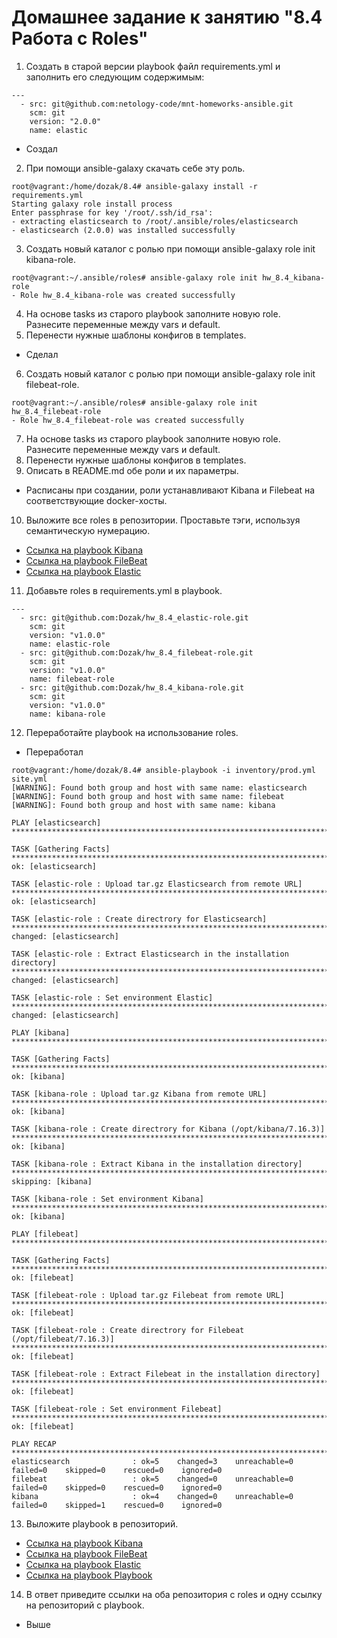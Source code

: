 # Домашнее задание к занятию "8.4 Работа с Roles"
1. Создать в старой версии playbook файл requirements.yml и заполнить его следующим содержимым:
``` 
---
  - src: git@github.com:netology-code/mnt-homeworks-ansible.git
    scm: git
    version: "2.0.0"
    name: elastic 
``` 
* Cоздал
2. При помощи ansible-galaxy скачать себе эту роль.
```
root@vagrant:/home/dozak/8.4# ansible-galaxy install -r requirements.yml
Starting galaxy role install process
Enter passphrase for key '/root/.ssh/id_rsa':
- extracting elasticsearch to /root/.ansible/roles/elasticsearch
- elasticsearch (2.0.0) was installed successfully
```
3. Создать новый каталог с ролью при помощи ansible-galaxy role init kibana-role.
```
root@vagrant:~/.ansible/roles# ansible-galaxy role init hw_8.4_kibana-role
- Role hw_8.4_kibana-role was created successfully
```
4. На основе tasks из старого playbook заполните новую role. Разнесите переменные между vars и default.
5. Перенести нужные шаблоны конфигов в templates.
* Cделал
6. Создать новый каталог с ролью при помощи ansible-galaxy role init filebeat-role.
```
root@vagrant:~/.ansible/roles# ansible-galaxy role init hw_8.4_filebeat-role
- Role hw_8.4_filebeat-role was created successfully
```
7. На основе tasks из старого playbook заполните новую role. Разнесите переменные между vars и default.
8. Перенести нужные шаблоны конфигов в templates.
9. Описать в README.md обе роли и их параметры.
* Расписаны при создании, роли устанавливают Kibana и Filebeat на соответствующие docker-хосты.
10. Выложите все roles в репозитории. Проставьте тэги, используя семантическую нумерацию.
* [Ссылка на playbook Kibana](https://github.com/Dozak/hw_8.4_kibana-role)
* [Ссылка на playbook FileBeat](https://github.com/Dozak/hw_8.4_filebeat-role)
* [Ссылка на playbook Elastic](https://github.com/Dozak/hw_8.4_elastic-role)
11. Добавьте roles в requirements.yml в playbook.
```
---
  - src: git@github.com:Dozak/hw_8.4_elastic-role.git
    scm: git
    version: "v1.0.0"
    name: elastic-role
  - src: git@github.com:Dozak/hw_8.4_filebeat-role.git
    scm: git
    version: "v1.0.0"
    name: filebeat-role
  - src: git@github.com:Dozak/hw_8.4_kibana-role.git
    scm: git
    version: "v1.0.0"
    name: kibana-role
```
12. Переработайте playbook на использование roles.
* Переработал
```
root@vagrant:/home/dozak/8.4# ansible-playbook -i inventory/prod.yml site.yml
[WARNING]: Found both group and host with same name: elasticsearch
[WARNING]: Found both group and host with same name: filebeat
[WARNING]: Found both group and host with same name: kibana

PLAY [elasticsearch] ********************************************************************************************************************************************************************

TASK [Gathering Facts] ******************************************************************************************************************************************************************
ok: [elasticsearch]

TASK [elastic-role : Upload tar.gz Elasticsearch from remote URL] ***********************************************************************************************************************
ok: [elasticsearch]

TASK [elastic-role : Create directrory for Elasticsearch] *******************************************************************************************************************************
changed: [elasticsearch]

TASK [elastic-role : Extract Elasticsearch in the installation directory] ***************************************************************************************************************
changed: [elasticsearch]

TASK [elastic-role : Set environment Elastic] *******************************************************************************************************************************************
changed: [elasticsearch]

PLAY [kibana] ***************************************************************************************************************************************************************************

TASK [Gathering Facts] ******************************************************************************************************************************************************************
ok: [kibana]

TASK [kibana-role : Upload tar.gz Kibana from remote URL] *******************************************************************************************************************************
ok: [kibana]

TASK [kibana-role : Create directrory for Kibana (/opt/kibana/7.16.3)] ******************************************************************************************************************
ok: [kibana]

TASK [kibana-role : Extract Kibana in the installation directory] ***********************************************************************************************************************
skipping: [kibana]

TASK [kibana-role : Set environment Kibana] *********************************************************************************************************************************************
ok: [kibana]

PLAY [filebeat] *************************************************************************************************************************************************************************

TASK [Gathering Facts] ******************************************************************************************************************************************************************
ok: [filebeat]

TASK [filebeat-role : Upload tar.gz Filebeat from remote URL] ***************************************************************************************************************************
ok: [filebeat]

TASK [filebeat-role : Create directrory for Filebeat (/opt/filebeat/7.16.3)] ************************************************************************************************************
ok: [filebeat]

TASK [filebeat-role : Extract Filebeat in the installation directory] *******************************************************************************************************************
ok: [filebeat]

TASK [filebeat-role : Set environment Filebeat] *****************************************************************************************************************************************
ok: [filebeat]

PLAY RECAP ******************************************************************************************************************************************************************************
elasticsearch              : ok=5    changed=3    unreachable=0    failed=0    skipped=0    rescued=0    ignored=0
filebeat                   : ok=5    changed=0    unreachable=0    failed=0    skipped=0    rescued=0    ignored=0
kibana                     : ok=4    changed=0    unreachable=0    failed=0    skipped=1    rescued=0    ignored=0
```
13. Выложите playbook в репозиторий.
* [Ссылка на playbook Kibana](https://github.com/Dozak/hw_8.4_kibana-role)
* [Ссылка на playbook FileBeat](https://github.com/Dozak/hw_8.4_filebeat-role)
* [Ссылка на playbook Elastic](https://github.com/Dozak/hw_8.4_elastic-role)
* [Ссылка на playbook Playbook](https://github.com/Dozak/devops-netology/tree/main/3%20блок/playbooks/8.4)
14. В ответ приведите ссылки на оба репозитория с roles и одну ссылку на репозиторий с playbook.
* Выше
